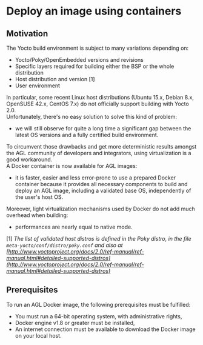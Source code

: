 # Deploy an image using containers

## Motivation

The Yocto build environment is subject to many variations depending on:

- Yocto/Poky/OpenEmbedded versions and revisions
- Specific layers required for building either the BSP or the whole distribution
- Host distribution and version [1]
- User environment

In particular, some recent Linux host distributions (Ubuntu 15.x, Debian
8.x, OpenSUSE 42.x, CentOS 7.x) do not officially support building with
Yocto 2.0.  
Unfortunately, there's no easy solution to solve this kind of
problem:

- we will still observe for quite a long time a significant gap
 between the latest OS versions and a fully certified build environment.

To circumvent those drawbacks and get more deterministic results amongst
the AGL community of developers and integrators, using virtualization is
a good workaround.  
A Docker container is now available for AGL images:

- it is faster, easier and less error-prone to use a prepared Docker
 container because it provides all necessary components to build and
 deploy an AGL image, including a validated base OS, independently of the
 user's host OS.

Moreover, light virtualization mechanisms used by Docker
do not add much overhead when building:

- performances are nearly equal to native mode.

[1] *The list of validated host distros is defined in the Poky distro, in
the file `meta-yocto/conf/distro/poky.conf` and also at [http://www.yoctoproject.org/docs/2.0/ref-manual/ref-manual.html#detailed-supported-distros](http://www.yoctoproject.org/docs/2.0/ref-manual/ref-manual.html#detailed-supported-distros)*

## Prerequisites

To run an AGL Docker image, the following prerequisites must be
fulfilled:

- You must run a 64-bit operating system, with administrative rights,
- Docker engine v1.8 or greater must be installed,
- An internet connection must be available to download the Docker
    image on your local host.
